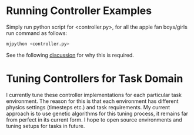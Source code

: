 # Running Controller Examples

Simply run python script for <controller.py>, for all the apple fan boys/girls run command as follows: 

```python
mjpython <controller.py>
```

See the following [discussion](https://github.com/google-deepmind/mujoco/discussions/780) for why this is required. 

# Tuning Controllers for Task Domain
I currently tune these controller implementations for each particular task environment. The reason for this is that each environment has different physics settings (timesteps etc.) and task requirements. My current approach is to use genetic algorithms for this tuning process, it remains far from perfect in its current form. I hope to open source environments and tuning setups for tasks in future.
